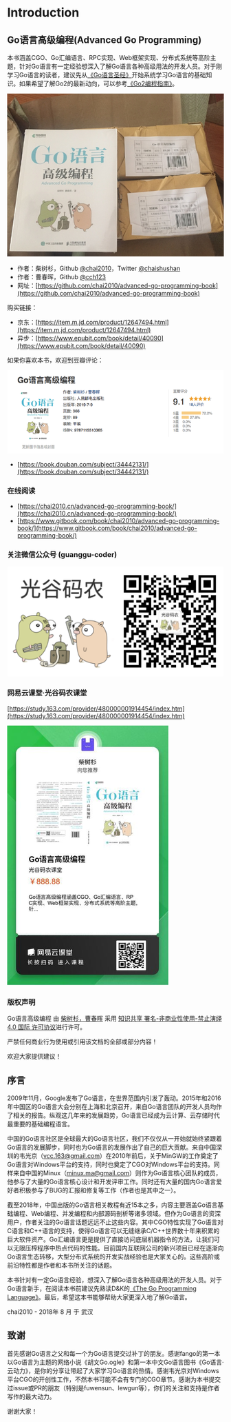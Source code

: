 # Introduction

## Go语言高级编程\(Advanced Go Programming\)

本书涵盖CGO、Go汇编语言、RPC实现、Web框架实现、分布式系统等高阶主题，针对Go语言有一定经验想深入了解Go语言各种高级用法的开发人员。对于刚学习Go语言的读者，建议先从[《Go语言圣经》](https://github.com/golang-china/gopl-zh)开始系统学习Go语言的基础知识。如果希望了解Go2的最新动向，可以参考[《Go2编程指南》](https://github.com/chai2010/go2-book)。

![](.gitbook/assets/cover-20190714.jpg)

* 作者：柴树杉，Github [@chai2010](https://github.com/chai2010)，Twitter [@chaishushan](https://twitter.com/chaishushan)
* 作者：曹春晖，Github [@cch123](https://github.com/cch123)
* 网址：[https://github.com/chai2010/advanced-go-programming-book](https://github.com/chai2010/advanced-go-programming-book)

购买链接：

* 京东：[https://item.m.jd.com/product/12647494.html](https://item.m.jd.com/product/12647494.html)
* 异步：[https://www.epubit.com/book/detail/40090](https://www.epubit.com/book/detail/40090)

如果你喜欢本书，欢迎到豆瓣评论：

[![](.gitbook/assets/douban.png)](https://book.douban.com/subject/34442131/)

* [https://book.douban.com/subject/34442131/](https://book.douban.com/subject/34442131/)

### 在线阅读

* [https://chai2010.cn/advanced-go-programming-book/](https://chai2010.cn/advanced-go-programming-book/)
* [https://www.gitbook.com/book/chai2010/advanced-go-programming-book/](https://www.gitbook.com/book/chai2010/advanced-go-programming-book/)

### 关注微信公众号 \(guanggu-coder\)

![](.gitbook/assets/weixin-guanggu-coder-logo.png)

### 网易云课堂·光谷码农课堂

[https://study.163.com/provider/480000001914454/index.htm](https://study.163.com/provider/480000001914454/index.htm)

![](.gitbook/assets/163study-go-master.jpg)

### 版权声明

  
Go语言高级编程 由 [柴树杉，曹春晖](https://github.com/chai2010/advanced-go-programming-book) 采用 [知识共享 署名-非商业性使用-禁止演绎 4.0 国际 许可协议](http://creativecommons.org/licenses/by-nc-nd/4.0/)进行许可。

严禁任何商业行为使用或引用该文档的全部或部分内容！

欢迎大家提供建议！

## 序言

2009年11月，Google发布了Go语言，在世界范围内引发了轰动。2015年和2016年中国区的Go语言大会分别在上海和北京召开，来自Go语言团队的开发人员均作了相关的报告。纵观这几年来的发展趋势，Go语言已经成为云计算、云存储时代最重要的基础编程语言。

中国的Go语言社区是全球最大的Go语言社区，我们不仅仅从一开始就始终紧跟着Go语言的发展脚步，同时也为Go语言的发展作出了自己的巨大贡献。来自中国深圳的韦光京（vcc.163@gmail.com）在2010年前后，关于MinGW的工作奠定了Go语言对Windows平台的支持，同时也奠定了CGO对Windows平台的支持。同样来自中国的Minux（minux.ma@gmail.com）则作为Go语言核心团队的成员，他参与了大量的Go语言核心设计和开发评审工作。同时还有大量的国内Go语言爱好者积极参与了BUG的汇报和修复等工作（作者也是其中之一）。

截至2018年，中国出版的Go语言相关教程有近15本之多，内容主要涵盖Go语言基础编程、Web编程、并发编程和内部源码剖析等诸多领域。但作为Go语言的资深用户，作者关注的Go语言话题远远不止这些内容。其中CGO特性实现了Go语言对C语言和C++语言的支持，使得Go语言可以无缝继承C/C++世界数十年来积累的巨大软件资产。Go汇编语言更是提供了直接访问底层机器指令的方法，让我们可以无限压榨程序中热点代码的性能。目前国内互联网公司的新兴项目已经在逐渐向Go语言生态转移，大型分布式系统的开发实战经验也是大家关心的。这些高阶或前沿特性都是作者和本书所关注的话题。

本书针对有一定Go语言经验，想深入了解Go语言各种高级用法的开发人员。对于Go语言新手，在阅读本书前建议先熟读D&K的[《The Go Programming Language》](https://gopl.io/)。最后，希望这本书能够帮助大家更深入地了解Go语言。

chai2010 - 2018年 8 月 于 武汉

## 致谢

首先感谢Go语言之父和每一个为Go语言提交过补丁的朋友。感谢fango的第一本以Go语言为主题的网络小说《胡文Go.ogle》和第一本中文Go语言图书《Go语言·云动力》，是你的分享让带起了大家学习Go语言的热情。感谢韦光京对Windows平台CGO的开创性工作，不然本书可能不会有专门的CGO章节。感谢为本书提交过issue或PR的朋友（特别是fuwensun、lewgun等），你们的关注和支持是作者写作的最大动力。

谢谢大家！

